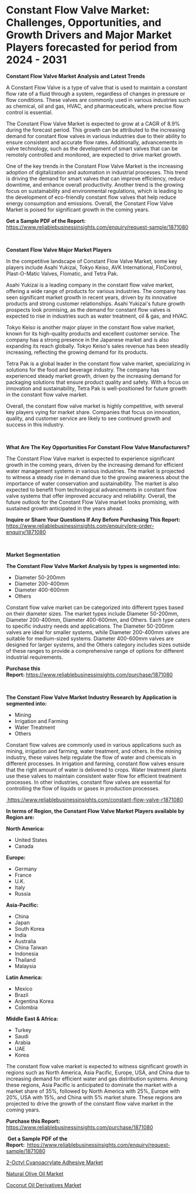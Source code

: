 <p><h1>Constant Flow Valve Market: Challenges, Opportunities, and Growth Drivers and Major Market Players forecasted for period from 2024 - 2031</h1></p><p><strong>Constant Flow Valve Market Analysis and Latest Trends</strong></p>
<p><p>A Constant Flow Valve is a type of valve that is used to maintain a constant flow rate of a fluid through a system, regardless of changes in pressure or flow conditions. These valves are commonly used in various industries such as chemical, oil and gas, HVAC, and pharmaceuticals, where precise flow control is essential.</p><p>The Constant Flow Valve Market is expected to grow at a CAGR of 8.9% during the forecast period. This growth can be attributed to the increasing demand for constant flow valves in various industries due to their ability to ensure consistent and accurate flow rates. Additionally, advancements in valve technology, such as the development of smart valves that can be remotely controlled and monitored, are expected to drive market growth.</p><p>One of the key trends in the Constant Flow Valve Market is the increasing adoption of digitalization and automation in industrial processes. This trend is driving the demand for smart valves that can improve efficiency, reduce downtime, and enhance overall productivity. Another trend is the growing focus on sustainability and environmental regulations, which is leading to the development of eco-friendly constant flow valves that help reduce energy consumption and emissions. Overall, the Constant Flow Valve Market is poised for significant growth in the coming years.</p></p>
<p><strong>Get a Sample PDF of the Report:&nbsp;</strong> <a href="https://www.reliablebusinessinsights.com/enquiry/request-sample/1871080">https://www.reliablebusinessinsights.com/enquiry/request-sample/1871080</a></p>
<p>&nbsp;</p>
<p><strong>Constant Flow Valve Major Market Players</strong></p>
<p><p>In the competitive landscape of Constant Flow Valve Market, some key players include Asahi Yukizai, Tokyo Keiso, AVK International, FloControl, Plast-O-Matic Valves, Flomatic, and Tetra Pak. </p><p>Asahi Yukizai is a leading company in the constant flow valve market, offering a wide range of products for various industries. The company has seen significant market growth in recent years, driven by its innovative products and strong customer relationships. Asahi Yukizai's future growth prospects look promising, as the demand for constant flow valves is expected to rise in industries such as water treatment, oil & gas, and HVAC.</p><p>Tokyo Keiso is another major player in the constant flow valve market, known for its high-quality products and excellent customer service. The company has a strong presence in the Japanese market and is also expanding its reach globally. Tokyo Keiso's sales revenue has been steadily increasing, reflecting the growing demand for its products.</p><p>Tetra Pak is a global leader in the constant flow valve market, specializing in solutions for the food and beverage industry. The company has experienced steady market growth, driven by the increasing demand for packaging solutions that ensure product quality and safety. With a focus on innovation and sustainability, Tetra Pak is well-positioned for future growth in the constant flow valve market.</p><p>Overall, the constant flow valve market is highly competitive, with several key players vying for market share. Companies that focus on innovation, quality, and customer service are likely to see continued growth and success in this industry.</p></p>
<p>&nbsp;</p>
<p><strong>What Are The Key Opportunities For Constant Flow Valve Manufacturers?</strong></p>
<p><p>The Constant Flow Valve market is expected to experience significant growth in the coming years, driven by the increasing demand for efficient water management systems in various industries. The market is projected to witness a steady rise in demand due to the growing awareness about the importance of water conservation and sustainability. The market is also expected to benefit from technological advancements in constant flow valve systems that offer improved accuracy and reliability. Overall, the future outlook for the Constant Flow Valve market looks promising, with sustained growth anticipated in the years ahead.</p></p>
<p><strong>Inquire or Share Your Questions If Any Before Purchasing This Report:</strong> <a href="https://www.reliablebusinessinsights.com/enquiry/pre-order-enquiry/1871080">https://www.reliablebusinessinsights.com/enquiry/pre-order-enquiry/1871080</a></p>
<p>&nbsp;</p>
<p><strong>Market Segmentation</strong></p>
<p><strong>The Constant Flow Valve Market Analysis by types is segmented into:</strong></p>
<p><ul><li>Diameter 50-200mm</li><li>Diameter 200-400mm</li><li>Diameter 400-600mm</li><li>Others</li></ul></p>
<p><p>Constant flow valve market can be categorized into different types based on their diameter sizes. The market types include Diameter 50-200mm, Diameter 200-400mm, Diameter 400-600mm, and Others. Each type caters to specific industry needs and applications. The Diameter 50-200mm valves are ideal for smaller systems, while Diameter 200-400mm valves are suitable for medium-sized systems. Diameter 400-600mm valves are designed for larger systems, and the Others category includes sizes outside of these ranges to provide a comprehensive range of options for different industrial requirements.</p></p>
<p><strong>Purchase this Report:&nbsp;</strong><a href="https://www.reliablebusinessinsights.com/purchase/1871080">https://www.reliablebusinessinsights.com/purchase/1871080</a></p>
<p>&nbsp;</p>
<p><strong>The Constant Flow Valve Market Industry Research by Application is segmented into:</strong></p>
<p><ul><li>Mining</li><li>Irrigation and Farming</li><li>Water Treatment</li><li>Others</li></ul></p>
<p><p>Constant flow valves are commonly used in various applications such as mining, irrigation and farming, water treatment, and others. In the mining industry, these valves help regulate the flow of water and chemicals in different processes. In irrigation and farming, constant flow valves ensure that the right amount of water is delivered to crops. Water treatment plants use these valves to maintain consistent water flow for efficient treatment processes. In other industries, constant flow valves are essential for controlling the flow of liquids or gases in production processes.</p></p>
<p><a href="https://www.reliablebusinessinsights.com/constant-flow-valve-r1871080">&nbsp;https://www.reliablebusinessinsights.com/constant-flow-valve-r1871080</a></p>
<p><strong>In terms of Region, the Constant Flow Valve Market Players available by Region are:</strong></p>
<p>
    <p> <strong> North America: </strong>
        <ul>
            <li>United States</li>
            <li>Canada</li>
        </ul>
        </p> 
    <p> <strong> Europe: </strong>
        <ul>
            <li>Germany</li>
            <li>France</li>
            <li>U.K.</li>
            <li>Italy</li>
            <li>Russia</li>
        </ul>
        </p> 
    <p> <strong> Asia-Pacific: </strong>
        <ul>
            <li>China</li>
            <li>Japan</li>
            <li>South Korea</li>
            <li>India</li>
            <li>Australia</li>
            <li>China Taiwan</li>
            <li>Indonesia</li>
            <li>Thailand</li>
            <li>Malaysia</li>
        </ul>
        </p> 
    <p> <strong> Latin America: </strong>
        <ul>
            <li>Mexico</li>
            <li>Brazil</li>
            <li>Argentina Korea</li>
            <li>Colombia</li>
        </ul>
        </p> 
    <p> <strong> Middle East & Africa: </strong>
        <ul>
            <li>Turkey</li>
            <li>Saudi</li>
            <li>Arabia</li>
            <li>UAE</li>
            <li>Korea</li>
        </ul>
    </p>
    </p>
<p><p>The constant flow valve market is expected to witness significant growth in regions such as North America, Asia Pacific, Europe, USA, and China due to increasing demand for efficient water and gas distribution systems. Among these regions, Asia Pacific is anticipated to dominate the market with a market share of 35%, followed by North America with 25%, Europe with 20%, USA with 15%, and China with 5% market share. These regions are projected to drive the growth of the constant flow valve market in the coming years.</p></p>
<p><strong>Purchase this Report: </strong><a href="https://www.reliablebusinessinsights.com/purchase/1871080">https://www.reliablebusinessinsights.com/purchase/1871080</a></p>
<p>&nbsp;<strong>Get a Sample PDF of the Report:&nbsp;&nbsp;</strong><a href="https://www.reliablebusinessinsights.com/enquiry/request-sample/1871080">https://www.reliablebusinessinsights.com/enquiry/request-sample/1871080</a></p>
<p><strong></strong></p>
<p><p><a href="https://medium.com/@samirmayert184/navigating-the-global-2-octyl-cyanoacrylate-adhesive-market-landscape-trends-forecasts-and-728006e87b4a?postPublishedType=initial">2-Octyl Cyanoacrylate Adhesive Market</a></p><p><a href="https://github.com/elizabethdagraca/Market-Research-Report-List-4/blob/main/natural-olive-oil-market.md">Natural Olive Oil Market</a></p><p><a href="https://github.com/santosh758595/Market-Research-Report-List-5/blob/main/coconut-oil-derivatives-market.md">Coconut Oil Derivatives Market</a></p></p>